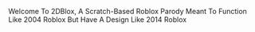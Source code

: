 Welcome To 2DBlox, A Scratch-Based Roblox Parody Meant To Function Like 2004 Roblox But Have A Design Like 2014 Roblox 
